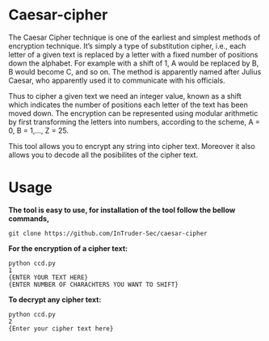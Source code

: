 # Caesar-cipher
The Caesar Cipher technique is one of the earliest and simplest methods of encryption technique. It’s simply a type of substitution cipher, i.e., each letter of a given text is replaced by a letter with a fixed number of positions down the alphabet. For example with a shift of 1, A would be replaced by B, B would become C, and so on. The method is apparently named after Julius Caesar, who apparently used it to communicate with his officials. 

Thus to cipher a given text we need an integer value, known as a shift which indicates the number of positions each letter of the text has been moved down. 
The encryption can be represented using modular arithmetic by first transforming the letters into numbers, according to the scheme, A = 0, B = 1,…, Z = 25.

This tool allows you to encrypt any string into cipher text. Moreover it also allows you to decode all the posibilites of the cipher text.

# Usage

**The tool is easy to use, for installation of the tool follow the bellow commands,**
```
git clone https://github.com/InTruder-Sec/caesar-cipher
```

**For the encryption of a cipher text:**
``` 
python ccd.py
1
{ENTER YOUR TEXT HERE}
{ENTER NUMBER OF CHARACHTERS YOU WANT TO SHIFT}
```

**To decrypt any cipher text:**
```
python ccd.py
2
{Enter your cipher text here}
```
